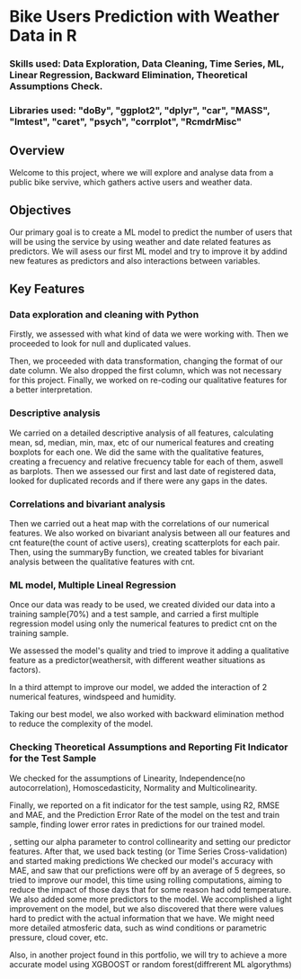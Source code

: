 # Bike Users Prediction with Weather Data in R
### Skills used: Data Exploration, Data Cleaning, Time Series, ML, Linear Regression, Backward Elimination, Theoretical Assumptions Check.
### Libraries used: "doBy", "ggplot2", "dplyr", "car", "MASS", "lmtest", "caret", "psych", "corrplot", "RcmdrMisc"
## Overview
Welcome to this project, where we will explore and analyse data from a public bike servive, which gathers active users and weather data. 
## Objectives
Our primary goal is to create a ML model to predict the number of users that will be using the service by using weather and date related features as predictors. We will asess our first ML model and try to improve it by addind new features as predictors and also interactions between variables.
## Key Features
### Data exploration and cleaning with Python
Firstly, we assessed with what kind of data we were working with. Then we proceeded to look for null and duplicated values. 

Then, we proceeded with data transformation, changing the format of our date column. We also dropped the first column, which was not necessary for this project. Finally, we worked on re-coding our qualitative features for a better interpretation.

### Descriptive analysis
We carried on a detailed descriptive analysis of all features, calculating mean, sd, median, min, max, etc of our numerical features and creating boxplots for each one.
We did the same with the qualitative features, creating a frecuency and relative frecuency table for each of them, aswell as barplots.
Then we assessed our first and last date of registered data, looked for duplicated records and if there were any gaps in the dates.

### Correlations and bivariant analysis
Then we carried out a heat map with the correlations of our numerical features.
We also worked on bivariant analysis between all our features and cnt feature(the count of active users), creating scatterplots for each pair. Then, using the summaryBy function, we created tables for bivariant analysis between the qualitative features with cnt. 

### ML model, Multiple Lineal Regression
Once our data was ready to be used, we created divided our data into a training sample(70%) and a test sample, and carried a first multiple regression model using only the numerical features to predict cnt on the training sample.

We assessed the model's quality and tried to improve it adding a qualitative feature as a predictor(weathersit, with different weather situations as factors). 

In a third attempt to improve our model, we added the interaction of 2 numerical features, windspeed and humidity.

Taking our best model, we also worked with backward elimination method to reduce the complexity of the model.

### Checking Theoretical Assumptions and Reporting Fit Indicator for the Test Sample
We checked for the assumptions of Linearity, Independence(no autocorrelation), Homoscedasticity, Normality and Multicolinearity.

Finally, we reported on a fit indicator for the test sample, using R2, RMSE and MAE, and the Prediction Error Rate of the model on the test and train sample, finding lower error rates in predictions for our trained model.

, setting our alpha parameter to control collinearity and setting our predictor features.
After that, we used back testing (or Time Series Cross-validation) and started making predictions
We checked our model's accuracy with MAE, and saw that our prefictions were off by an average of 5 degrees, so tried to improve our model, this time using rolling computations, aiming to reduce the impact of those days that for some reason had odd temperature. We also added some more predictors to the model. We accomplished a light improvement on the model, but we also discovered that there were values hard to predict with the actual information that we have. We might need more detailed atmosferic data, such as wind conditions or parametric pressure, cloud cover, etc.

Also, in another project found in this portfolio, we will try to achieve a more accurate model using XGBOOST or random forest(diffrerent ML algorythms)

